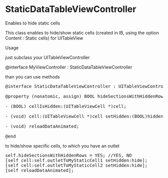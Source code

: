 StaticDataTableViewController
=============================

Enables to hide static cells

This class enables to hide/show static cells (created in IB, using the option Content : Static cells) for UITableView

Usage

just subclass your UITableViewController

@interface MyViewController : StaticDataTableViewController

than you can use methods

<pre>
@interface StaticDataTableViewController : UITableViewController

@property (nonatomic, assign) BOOL hideSectionsWithHiddenRows;

- (BOOL) cellIsHidden:(UITableViewCell *)cell;

- (void) cell:(UITableViewCell *)cell setHidden:(BOOL)hidden;

- (void) reloadDataAnimated;

@end
</pre>

to hide/show specific cells, to which you have an outlet

<pre>
self.hideSectionsWithHiddenRows = YES; //YES, NO
[self cell:self.outletToMyStaticCell1 setHidden:hide];
[self cell:self.outletToMyStaticCell2 setHidden:hide];
[self reloadDataAnimated];
</pre>
